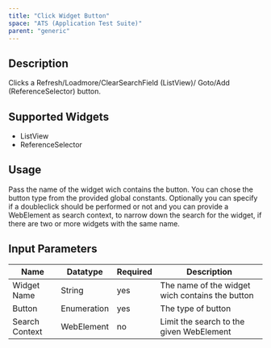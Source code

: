 ```yaml
---
title: "Click Widget Button"
space: "ATS (Application Test Suite)"
parent: "generic"
---
```


## Description

Clicks a Refresh/Loadmore/ClearSearchField (ListView)/ Goto/Add (ReferenceSelector) button.

## Supported Widgets

 + ListView
 + ReferenceSelector

## Usage

Pass the name of the widget wich contains the button. You can chose the button type from the provided global constants.
Optionally you can specify if a doubleclick should be performed or not and you can provide a WebElement as search context, to narrow down the search for the widget, if there are two or more widgets with the same name.

## Input Parameters

Name | Datatype | Required | Description
--- | --- | --- | ---
Widget Name | String | yes | The name of the widget wich contains the button
Button | Enumeration | yes | The type of button
Search Context | WebElement | no | Limit the search to the given WebElement
